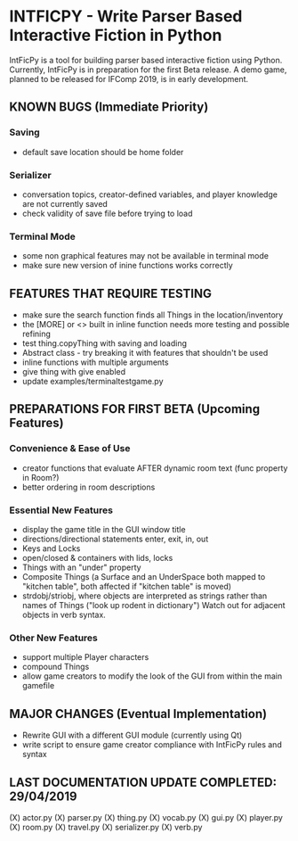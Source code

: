 # INTFICPY - Write Parser Based Interactive Fiction in Python
IntFicPy is a tool for building parser based interactive fiction using Python. Currently, IntFicPy is in preparation for the first Beta release. A demo game, planned to be released for IFComp 2019, is in early development.

## KNOWN BUGS (Immediate Priority)
### Saving
+ default save location should be home folder
### Serializer
+ conversation topics, creator-defined variables, and player knowledge are not currently saved
+ check validity of save file before trying to load
### Terminal Mode
+ some non graphical features may not be available in terminal mode
+ make sure new version of inine functions works correctly

## FEATURES THAT REQUIRE TESTING
+ make sure the search function finds all Things in the location/inventory
+ the [MORE] or <<m>> built in inline function needs more testing and possible refining
+ test thing.copyThing with saving and loading
+ Abstract class - try breaking it with features that shouldn't be used
+ inline functions with multiple arguments
+ give thing with give enabled
+ update examples/terminaltestgame.py

##  PREPARATIONS FOR FIRST BETA (Upcoming Features)
### Convenience & Ease of Use
+ creator functions that evaluate AFTER dynamic room text (func property in Room?)
+ better ordering in room descriptions
### Essential New Features
+ display the game title in the GUI window title
+ directions/directional statements enter, exit, in, out
+ Keys and Locks
+ open/closed & containers with lids, locks
+ Things with an "under" property
+ Composite Things (a Surface and an UnderSpace both mapped to "kitchen table", both affected if "kitchen table" is moved)
+ strdobj/striobj, where objects are interpreted as strings rather than names of Things ("look up rodent in dictionary") Watch out for adjacent objects in verb syntax.
### Other New Features
+ support multiple Player characters
+ compound Things
+ allow game creators to modify the look of the GUI from within the main gamefile

## MAJOR CHANGES (Eventual Implementation)
+ Rewrite GUI with a different GUI module (currently using Qt)
+ write script to ensure game creator compliance with IntFicPy rules and syntax

## LAST DOCUMENTATION UPDATE COMPLETED: 29/04/2019
(X) actor.py
(X) parser.py
(X) thing.py
(X) vocab.py
(X) gui.py
(X) player.py
(X) room.py
(X) travel.py
(X) serializer.py
(X) verb.py
